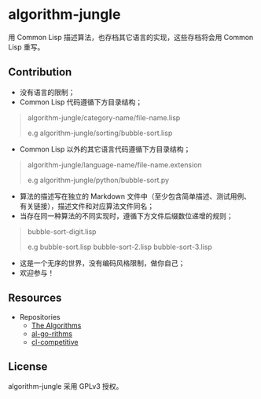 # algorithm-jungle

用 Common Lisp 描述算法，也存档其它语言的实现，这些存档将会用 Common Lisp 重写。

## Contribution

- 没有语言的限制；
- Common Lisp 代码遵循下方目录结构；
> algorithm-jungle/category-name/file-name.lisp
> 
> e.g algorithm-jungle/sorting/bubble-sort.lisp
- Common Lisp 以外的其它语言代码遵循下方目录结构；
> algorithm-jungle/language-name/file-name.extension
> 
> e.g algorithm-jungle/python/bubble-sort.py
- 算法的描述写在独立的 Markdown 文件中（至少包含简单描述、测试用例、有关链接），描述文件和对应算法文件同名；
- 当存在同一种算法的不同实现时，遵循下方文件后缀数位递增的规则；
> bubble-sort-digit.lisp
> 
> e.g bubble-sort.lisp bubble-sort-2.lisp bubble-sort-3.lisp
- 这是一个无序的世界，没有编码风格限制，做你自己；
- 欢迎参与！

## Resources

- Repositories
	- [The Algorithms](https://github.com/TheAlgorithms)
	- [al-go-rithms](https://github.com/ZoranPandovski/al-go-rithms)
	- [cl-competitive](https://github.com/privet-kitty/cl-competitive)

## License

algorithm-jungle 采用 GPLv3 授权。